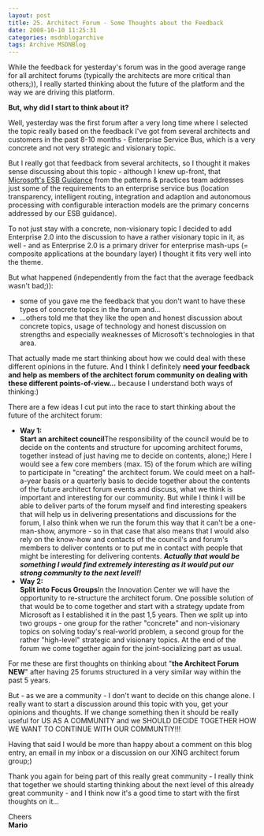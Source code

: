 ```yaml
---
layout: post
title: 25. Architect Forum - Some Thoughts about the Feedback
date: 2008-10-10 11:25:31
categories: msdnblogarchive
tags: Archive MSDNBlog
---
```


While the feedback for yesterday's forum was in the good average range for all architect forums (typically the architects are more critical than others;)), I really started thinking about the future of the platform and the way we are driving this platform.

 **But, why did I start to think about it?**

 Well, yesterday was the first forum after a very long time where I selected the topic really based on the feedback I've got from several architects and customers in the past 8-10 months - Enterprise Service Bus, which is a very concrete and not very strategic and visionary topic.

 But I really got that feedback from several architects, so I thought it makes sense discussing about this topic - although I knew up-front, that [Microsoft's ESB Guidance](http://www.codeplex.com/esb) from the patterns & practices team addresses just some of the requirements to an enterprise service bus (location transparency, intelligent routing, integration and adaption and autonomous processing with configurable interaction models are the primary concerns addressed by our ESB guidance).

 To not just stay with a concrete, non-visionary topic I decided to add Enterprise 2.0 into the discussion to have a rather visionary topic in it, as well - and as Enterprise 2.0 is a primary driver for enterprise mash-ups (= composite applications at the boundary layer) I thought it fits very well into the theme.

 But what happened (independently from the fact that the average feedback wasn't bad;)):

 * some of you gave me the feedback that you don't want to have these types of concrete topics in the forum and...
* ...others told me that they like the open and honest discussion about concrete topics, usage of technology and honest discussion on strengths and especially weaknesses of Microsoft's technologies in that area.

 That actually made me start thinking about how we could deal with these different opinions in the future. And I think I definitely **need your feedback and help as members of the architect forum community on dealing with these different points-of-view...** because I understand both ways of thinking:)

 There are a few ideas I cut put into the race to start thinking about the future of the architect forum:

 * **Way 1:   
Start an architect council**The responsibility of the council would be to decide on the contents and structure for upcoming architect forums, together instead of just having me to decide on contents, alone;) Here I would see a few core members (max. 15) of the forum which are willing to participate in "creating" the architect forum. We could meet on a half-a-year basis or a quarterly basis to decide together about the contents of the future architect forum events and discuss, what we think is important and interesting for our community. But while I think I will be able to deliver parts of the forum myself and find interesting speakers that will help us in delivering presentations and discussions for the forum, I also think when we run the forum this way that it can't be a one-man-show, anymore - so in that case that also means that I would also rely on the know-how and contacts of the council's and forum's members to deliver contents or to put me in contact with people that might be interesting for delivering contents. ***Actually that would be something I would find extremely interesting as it would put our strong community to the next level!!***
* **Way 2:   
Split into Focus Groups**In the Innovation Center we will have the opportunity to re-structure the architect forum. One possible solution of that would be to come together and start with a strategy update from Microsoft as I established it in the past 1,5 years. Then we split up into two groups - one group for the rather "concrete" and non-visionary topics on solving today's real-world problem, a second group for the rather "high-level" strategic and visionary topics. At the end of the forum we come together again for the joint-socializing part as usual.

 For me these are first thoughts on thinking about "**the Architect Forum NEW**" after having 25 forums structured in a very similar way within the past 5 years.

 But - as we are a community - I don't want to decide on this change alone. I really want to start a discussion around this topic with you, get your opinions and thoughts. If we change something then it should be really useful for US AS A COMMUNITY and we SHOULD DECIDE TOGETHER HOW WE WANT TO CONTINUE WITH OUR COMMUNTIY!!!

 Having that said I would be more than happy about a comment on this blog entry, an email in my inbox or a discussion on our XING architect forum group;)

 Thank you again for being part of this really great community - I really think that together we should starting thinking about the next level of this already great community - and I think now it's a good time to start with the first thoughts on it...

 Cheers   
**Mario**


